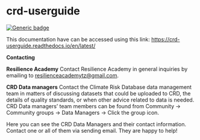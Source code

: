 # crd-userguide

[![Generic badge](https://img.shields.io/badge/<update>-<Status>-<COLOR>.svg)](https://shields.io/)

This documentation have can be accessed using this link: https://crd-userguide.readthedocs.io/en/latest/

**Contacting**

**Resilience Academy**
Contact Resilience Academy in general inquiries by emailing to resilienceacademytz@gmail.com.


**CRD Data managers**
Contact the Climate Risk Database data management team in matters of discussing datasets that could be uploaded to CRD, the details of quality standards, or when other advice related to data is needed. CRD Data managers’ team members can be found from Community → Community groups → Data Managers → Click the group icon.

Here you can see the CRD Data Managers and their contact information. Contact one or all of them via sending email. They are happy to help!
